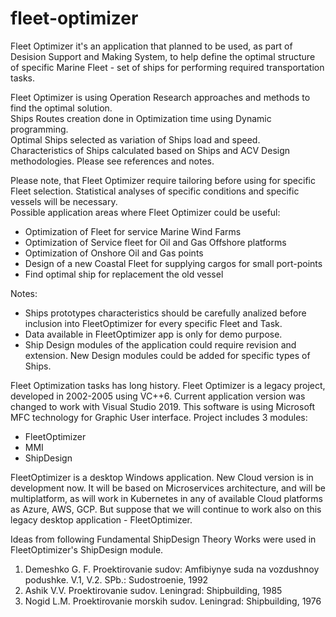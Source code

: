# fleet-optimizer

Fleet Optimizer it's an application that planned to be used, as part of Desision Support and Making System,
to help define the optimal structure of specific Marine Fleet - set of ships for performing required transportation tasks.

Fleet Optimizer is using Operation Research approaches and methods to find the optimal solution.  
Ships Routes creation done in Optimization time using Dynamic programming.  
Optimal Ships selected as variation of Ships load and speed.  
Characteristics of Ships calculated based on Ships and ACV Design methodologies. Please see references and notes. 

Please note, that Fleet Optimizer require tailoring before using for specific Fleet selection. Statistical analyses of specific conditions and specific vessels will be necessary.  
Possible application areas where Fleet Optimizer could be useful:

- Optimization of Fleet for service Marine Wind Farms
- Optimization of Service fleet for Oil and Gas Offshore platforms
- Optimization of Onshore Oil and Gas points
- Design of a new Coastal Fleet for supplying cargos for small port-points
- Find optimal ship for replacement the old vessel

Notes:

- Ships prototypes characteristics should be carefully analized before inclusion into FleetOptimizer for every specific Fleet and Task. 
- Data available in FleetOptimizer app is only for demo purpose.
- Ship Design modules of the application could require revision and extension. New Design modules could be added for specific types of Ships.  
  

Fleet Optimization tasks has long history.
Fleet Optimizer is a legacy project, developed in 2002-2005 using VC++6. Current application version was changed to work with Visual Studio 2019. 
This software is using Microsoft MFC technology for Graphic User interface.  Project includes 3 modules:  

- FleetOptimizer
- MMI
- ShipDesign

FleetOptimizer is a desktop Windows application.
New Cloud version is in development now. It will be based on Microservices architecture, and will be multiplatform, as will work in Kubernetes in any of available Cloud platforms as Azure, AWS, GCP.
But suppose that we will continue to work also on this legacy desktop application - FleetOptimizer.

Ideas from following Fundamental ShipDesign Theory Works were used in FleetOptimizer's ShipDesign module.

1. Demeshko G. F. Proektirovanie sudov: Amfibiynye suda na vozdushnoy podushke. V.1, V.2. SPb.: Sudostroenie, 1992
2. Ashik V.V. Proektirovanie sudov. Leningrad: Shipbuilding, 1985
3. Nogid L.M. Proektirovanie morskih sudov. Leningrad: Shipbuilding, 1976

